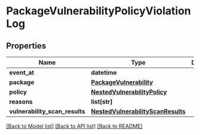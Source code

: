 # PackageVulnerabilityPolicyViolationLog

## Properties
Name | Type | Description | Notes
------------ | ------------- | ------------- | -------------
**event_at** | **datetime** |  | [optional] 
**package** | [**PackageVulnerability**](PackageVulnerability.md) |  | 
**policy** | [**NestedVulnerabilityPolicy**](NestedVulnerabilityPolicy.md) |  | 
**reasons** | **list[str]** |  | 
**vulnerability_scan_results** | [**NestedVulnerabilityScanResults**](NestedVulnerabilityScanResults.md) |  | 

[[Back to Model list]](../README.md#documentation-for-models) [[Back to API list]](../README.md#documentation-for-api-endpoints) [[Back to README]](../README.md)


